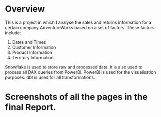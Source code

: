 Overview
=============
This is a project in which I analyse the sales and returns information for a certain company AdventureWorks based on a set of factors.
These factors include:

1. Dates and Times
2. Customer Information
3. Product Information
4. Territory Information.

Snowflake is used to store raw and processed data. It is also used to process all DAX queries from PowerBI.
PowerBI is used for the visualisation purposes.
dbt is used for all transformations.

Screenshots of all the pages in the final Report.
==================================================
